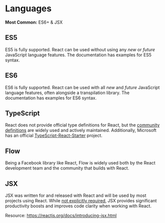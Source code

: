 # Languages

**Most Common:** ES6+ & JSX

## ES5

ES5 is fully supported. React can be used without using any _new_ or _future_ JavaScript language features. The documentation has examples for ES5 syntax.

## ES6

ES6 is fully supported. React can be used with all _new_ and _future_ JavaScript language features, often alongside a transpilation library. The documentation has examples for ES6 syntax.

## TypeScript

React does not provide official type definitions for React, but the [community definitions](https://www.npmjs.com/package/@types/react) are widely used and actively maintained. Additionally, Microsoft has an official [TypeScript-React-Starter](https://github.com/Microsoft/TypeScript-React-Starter) project.

## Flow

Being a Facebook library like React, Flow is widely used both by the React development team and the community that builds with React.

## JSX

JSX was written for and released with React and will be used by most projects using React. While [not explicitly required](https://reactjs.org/docs/react-without-jsx.html), JSX provides significant productivity boosts and improves code clarity when working with React.

Resource: https://reactjs.org/docs/introducing-jsx.html

